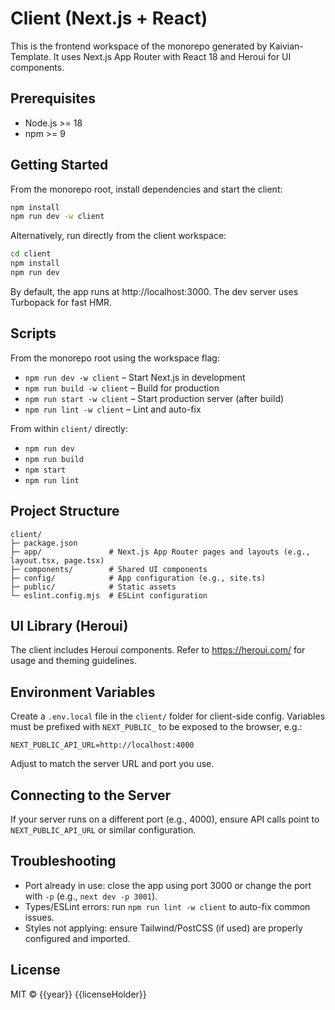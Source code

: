 # Client (Next.js + React)

This is the frontend workspace of the monorepo generated by Kaivian-Template. It uses Next.js App Router with React 18 and Heroui for UI components.

## Prerequisites
- Node.js >= 18
- npm >= 9

## Getting Started
From the monorepo root, install dependencies and start the client:
```bash
npm install
npm run dev -w client
```
Alternatively, run directly from the client workspace:
```bash
cd client
npm install
npm run dev
```

By default, the app runs at http://localhost:3000. The dev server uses Turbopack for fast HMR.

## Scripts
From the monorepo root using the workspace flag:
- `npm run dev -w client`   – Start Next.js in development
- `npm run build -w client` – Build for production
- `npm run start -w client` – Start production server (after build)
- `npm run lint -w client`  – Lint and auto-fix

From within `client/` directly:
- `npm run dev`
- `npm run build`
- `npm start`
- `npm run lint`

## Project Structure
```
client/
├─ package.json
├─ app/               # Next.js App Router pages and layouts (e.g., layout.tsx, page.tsx)
├─ components/        # Shared UI components
├─ config/            # App configuration (e.g., site.ts)
├─ public/            # Static assets
└─ eslint.config.mjs  # ESLint configuration
```

## UI Library (Heroui)
The client includes Heroui components. Refer to https://heroui.com/ for usage and theming guidelines.

## Environment Variables
Create a `.env.local` file in the `client/` folder for client-side config. Variables must be prefixed with `NEXT_PUBLIC_` to be exposed to the browser, e.g.:
```
NEXT_PUBLIC_API_URL=http://localhost:4000
```
Adjust to match the server URL and port you use.

## Connecting to the Server
If your server runs on a different port (e.g., 4000), ensure API calls point to `NEXT_PUBLIC_API_URL` or similar configuration.

## Troubleshooting
- Port already in use: close the app using port 3000 or change the port with `-p` (e.g., `next dev -p 3001`).
- Types/ESLint errors: run `npm run lint -w client` to auto-fix common issues.
- Styles not applying: ensure Tailwind/PostCSS (if used) are properly configured and imported.

## License
MIT © {{year}} {{licenseHolder}}
